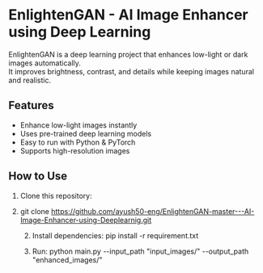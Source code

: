 # EnlightenGAN - AI Image Enhancer using Deep Learning

EnlightenGAN is a deep learning project that enhances low-light or dark images automatically.  
It improves brightness, contrast, and details while keeping images natural and realistic.

## Features
- Enhance low-light images instantly
- Uses pre-trained deep learning models
- Easy to run with Python & PyTorch
- Supports high-resolution images

## How to Use
1. Clone this repository:
2. git clone https://github.com/ayush50-eng/EnlightenGAN-master---AI-Image-Enhancer-using-Deeplearnig.git

   2. Install dependencies:
        pip install -r requirement.txt

   3. Run:
        python main.py --input_path "input_images/" --output_path "enhanced_images/"

   
